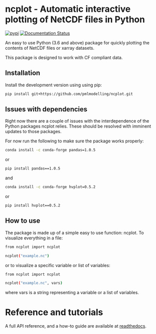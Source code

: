 
# ncplot - Automatic interactive plotting of NetCDF files in Python 


[![pypi](https://img.shields.io/pypi/v/ncplot.svg)](https://pypi.python.org/pypi/ncplot/)
[![Documentation Status](https://readthedocs.org/projects/ncplot/badge/?version=latest)](https://ncplot.readthedocs.io/en/latest/?badge=latest)



An easy to use Python (3.6 and above) package for quickly plotting the contents of NetCDF files or xarray datasets. 

This package is designed to work with CF compliant data. 

## Installation


Install the development version using using pip:
```sh
pip install git+https://github.com/pmlmodelling/ncplot.git
```





## Issues with dependencies 

Right now there are a couple of issues with the interdependence of the Python packages ncplot relies. These should be resolved with imminent updates to those packages.

For now run the following to make sure the package works properly:

```sh
conda install -c conda-forge pandas=1.0.5 
```

or

```sh
pip install pandas==1.0.5
```

and


```sh
conda install -c conda-forge hvplot=0.5.2
```

or

```sh
pip install hvplot==0.5.2
```

## How to use


The package is made up of a simple easy to use function: ncplot. To visualize everything in a file:

```sh
from ncplot import ncplot

ncplot("example.nc")

```

or to visualize a specific variable or list of variables:

```sh
from ncplot import ncplot

ncplot("example.nc", vars)

```

where vars is a string representing a variable or a list of variables.




# Reference and tutorials

A full API reference, and a how-to guide are available at [readthedocs](https://ncplot.readthedocs.io/en/latest/).








